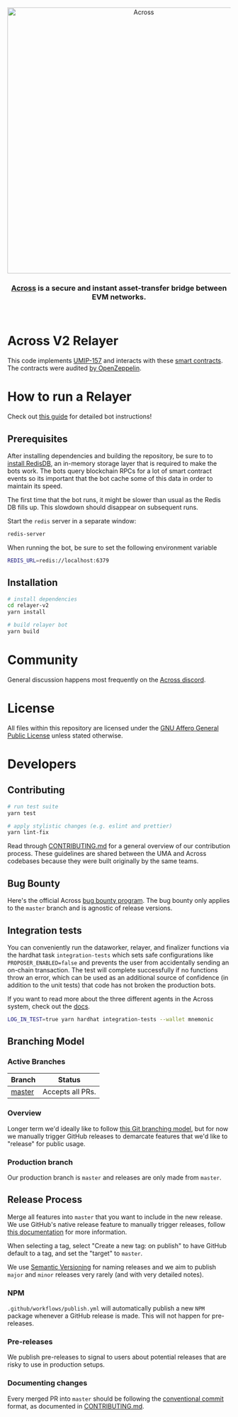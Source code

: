 <div align="center">
  <br />
  <br />
  <a href="https://docs.across.to/v2/how-does-across-work/overview"><img alt="Across" src="https://2085701667-files.gitbook.io/~/files/v0/b/gitbook-x-prod.appspot.com/o/spaces%2Fo33kX1T6RRp4inOcEH1d%2Fuploads%2F9CVfE3fSzsUxaZiqausI%2FAcross-green-darkbg.png?alt=media&token=8c84e972-794c-4b52-b9cf-0e5d7ae2270a" width=600></a>
  <br />
  <h3><a href="https://docs.across.to/v2/how-does-across-work/overview">Across</a> is a secure and instant asset-transfer bridge between EVM networks.</h3>
  <br />
</div>

# Across V2 Relayer

This code implements [UMIP-157](https://github.com/UMAprotocol/UMIPs/blob/master/UMIPs/umip-157.md) and interacts with these [smart contracts](https://github.com/across-protocol/contracts-v2). The contracts were audited [by OpenZeppelin](https://blog.openzeppelin.com/uma-across-v2-audit/).

# How to run a Relayer

Check out [this guide](https://docs.across.to/v2/developers/running-a-relayer) for detailed bot instructions!

## Prerequisites

After installing dependencies and building the repository, be sure to to [install RedisDB](https://redis.io/docs/getting-started/installation/), an in-memory storage layer that is required to make the bots work. The bots query blockchain RPCs for a lot of smart contract events so its important that the bot
cache some of this data in order to maintain its speed.

The first time that the bot runs, it might be slower than usual as the Redis DB fills up. This slowdown should disappear on subsequent runs.

Start the `redis` server in a separate window:

```sh
redis-server
```

When running the bot, be sure to set the following environment variable

```sh
REDIS_URL=redis://localhost:6379
```

## Installation

```sh
# install dependencies
cd relayer-v2
yarn install

# build relayer bot
yarn build
```

# Community

General discussion happens most frequently on the [Across discord](https://discord.across.to).

# License

All files within this repository are licensed under the [GNU Affero General Public License](LICENCE) unless stated otherwise.

# Developers

## Contributing

```sh
# run test suite
yarn test

# apply stylistic changes (e.g. eslint and prettier)
yarn lint-fix
```

Read through [CONTRIBUTING.md](https://github.com/UMAprotocol/protocol/blob/master/CONTRIBUTING.md) for a general overview of our contribution process. These guidelines are shared between the UMA and Across codebases because they were built originally by the same teams.

## Bug Bounty

Here's the official Across [bug bounty program](https://docs.across.to/v2/miscellaneous/bug-bounty). The bug bounty only applies to the `master` branch and is agnostic of release versions.

## Integration tests

You can conveniently run the dataworker, relayer, and finalizer functions via the hardhat task `integration-tests` which sets safe configurations like `PROPOSER_ENABLED=false` and prevents the user from accidentally sending an on-chain transaction. The test will complete successfully if no functions throw an error, which can be used as an additional source of confidence (in addition to the unit tests) that code has not broken the production bots.

If you want to read more about the three different agents in the Across system, check out the [docs](https://docs.across.to/v2/how-does-across-work/overview/user-roles).

```sh
LOG_IN_TEST=true yarn hardhat integration-tests --wallet mnemonic
```

## Branching Model

### Active Branches

| Branch                                                              | Status           |
| ------------------------------------------------------------------- | ---------------- |
| [master](https://github.com/across-protocol/relayer-v2/tree/master) | Accepts all PRs. |

### Overview

Longer term we'd ideally like to follow [this Git branching model](https://nvie.com/posts/a-successful-git-branching-model/), but for now we manually trigger GitHub releases to demarcate features that we'd like to "release" for public usage.

### Production branch

Our production branch is `master` and releases are only made from `master`.

## Release Process

Merge all features into `master` that you want to include in the new release. We use GitHub's native release feature to manually trigger releases, follow [this documentation](https://docs.github.com/en/repositories/releasing-projects-on-github/managing-releases-in-a-repository) for more information.

When selecting a tag, select "Create a new tag: on publish" to have GitHub default to a tag, and set the "target" to `master`.

We use [Semantic Versioning](https://semver.org/) for naming releases and we aim to publish `major` and `minor` releases very rarely (and with very detailed notes).

### NPM

`.github/workflows/publish.yml` will automatically publish a new `NPM` package whenever a GitHub release is made. This will not happen for pre-releases.

### Pre-releases

We publish pre-releases to signal to users about potential releases that are risky to use in production setups.

### Documenting changes

Every merged PR into `master` should be following the [conventional commit](https://www.conventionalcommits.org/en/v1.0.0/) format, as documented in [CONTRIBUTING.md](https://github.com/UMAprotocol/protocol/blob/master/CONTRIBUTING.md).
